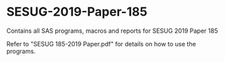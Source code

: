 # SESUG-2019-Paper-185
Contains all SAS programs, macros and reports for SESUG 2019 Paper 185

Refer to "SESUG 185-2019 Paper.pdf" for details on how to use the programs.
